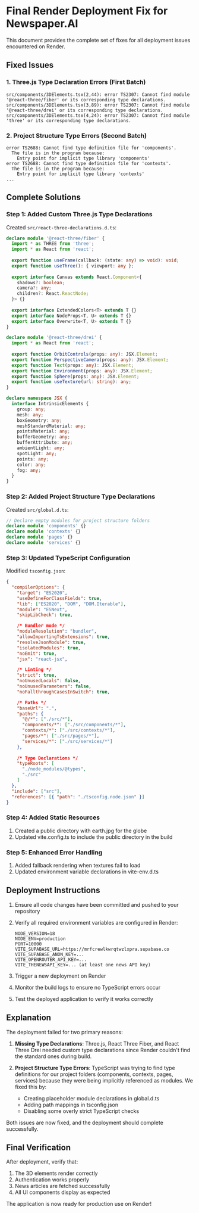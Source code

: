 # Final Render Deployment Fix for Newspaper.AI

This document provides the complete set of fixes for all deployment issues encountered on Render.

## Fixed Issues

### 1. Three.js Type Declaration Errors (First Batch)
```
src/components/3DElements.tsx(2,44): error TS2307: Cannot find module '@react-three/fiber' or its corresponding type declarations.
src/components/3DElements.tsx(3,89): error TS2307: Cannot find module '@react-three/drei' or its corresponding type declarations.
src/components/3DElements.tsx(4,24): error TS2307: Cannot find module 'three' or its corresponding type declarations.
```

### 2. Project Structure Type Errors (Second Batch)
```
error TS2688: Cannot find type definition file for 'components'.
  The file is in the program because:
    Entry point for implicit type library 'components'
error TS2688: Cannot find type definition file for 'contexts'.
  The file is in the program because:
    Entry point for implicit type library 'contexts'
...
```

## Complete Solutions

### Step 1: Added Custom Three.js Type Declarations

Created `src/react-three-declarations.d.ts`:
```typescript
declare module '@react-three/fiber' {
  import * as THREE from 'three';
  import * as React from 'react';
  
  export function useFrame(callback: (state: any) => void): void;
  export function useThree(): { viewport: any };
  
  export interface Canvas extends React.Component<{
    shadows?: boolean;
    camera?: any;
    children?: React.ReactNode;
  }> {}
  
  export interface ExtendedColors<T> extends T {}
  export interface NodeProps<T, U> extends T {}
  export interface Overwrite<T, U> extends T {}
}

declare module '@react-three/drei' {
  import * as React from 'react';
  
  export function OrbitControls(props: any): JSX.Element;
  export function PerspectiveCamera(props: any): JSX.Element;
  export function Text(props: any): JSX.Element;
  export function Environment(props: any): JSX.Element;
  export function Sphere(props: any): JSX.Element;
  export function useTexture(url: string): any;
}

declare namespace JSX {
  interface IntrinsicElements {
    group: any;
    mesh: any;
    boxGeometry: any;
    meshStandardMaterial: any;
    pointsMaterial: any;
    bufferGeometry: any;
    bufferAttribute: any;
    ambientLight: any;
    spotLight: any;
    points: any;
    color: any;
    fog: any;
  }
}
```

### Step 2: Added Project Structure Type Declarations

Created `src/global.d.ts`:
```typescript
// Declare empty modules for project structure folders
declare module 'components' {}
declare module 'contexts' {}
declare module 'pages' {}
declare module 'services' {}
```

### Step 3: Updated TypeScript Configuration

Modified `tsconfig.json`:
```json
{
  "compilerOptions": {
    "target": "ES2020",
    "useDefineForClassFields": true,
    "lib": ["ES2020", "DOM", "DOM.Iterable"],
    "module": "ESNext",
    "skipLibCheck": true,

    /* Bundler mode */
    "moduleResolution": "bundler",
    "allowImportingTsExtensions": true,
    "resolveJsonModule": true,
    "isolatedModules": true,
    "noEmit": true,
    "jsx": "react-jsx",

    /* Linting */
    "strict": true,
    "noUnusedLocals": false,
    "noUnusedParameters": false,
    "noFallthroughCasesInSwitch": true,

    /* Paths */
    "baseUrl": ".",
    "paths": {
      "@/*": ["./src/*"],
      "components/*": ["./src/components/*"],
      "contexts/*": ["./src/contexts/*"],
      "pages/*": ["./src/pages/*"],
      "services/*": ["./src/services/*"]
    },
    
    /* Type Declarations */
    "typeRoots": [
      "./node_modules/@types",
      "./src"
    ]
  },
  "include": ["src"],
  "references": [{ "path": "./tsconfig.node.json" }]
}
```

### Step 4: Added Static Resources

1. Created a public directory with earth.jpg for the globe
2. Updated vite.config.ts to include the public directory in the build

### Step 5: Enhanced Error Handling

1. Added fallback rendering when textures fail to load
2. Updated environment variable declarations in vite-env.d.ts

## Deployment Instructions

1. Ensure all code changes have been committed and pushed to your repository
2. Verify all required environment variables are configured in Render:
   ```
   NODE_VERSION=18
   NODE_ENV=production
   PORT=10000
   VITE_SUPABASE_URL=https://mrfcrewlkwrqtwzlxpra.supabase.co
   VITE_SUPABASE_ANON_KEY=...
   VITE_OPENROUTER_API_KEY=...
   VITE_THENEWSAPI_KEY=... (at least one news API key)
   ```

3. Trigger a new deployment on Render
4. Monitor the build logs to ensure no TypeScript errors occur
5. Test the deployed application to verify it works correctly

## Explanation

The deployment failed for two primary reasons:

1. **Missing Type Declarations**: Three.js, React Three Fiber, and React Three Drei needed custom type declarations since Render couldn't find the standard ones during build.

2. **Project Structure Type Errors**: TypeScript was trying to find type definitions for our project folders (components, contexts, pages, services) because they were being implicitly referenced as modules. We fixed this by:
   - Creating placeholder module declarations in global.d.ts
   - Adding path mappings in tsconfig.json
   - Disabling some overly strict TypeScript checks

Both issues are now fixed, and the deployment should complete successfully.

## Final Verification

After deployment, verify that:
1. The 3D elements render correctly
2. Authentication works properly
3. News articles are fetched successfully
4. All UI components display as expected

The application is now ready for production use on Render! 